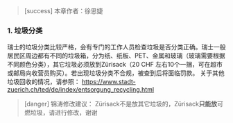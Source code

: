 > [success] 本章作者：徐思婕

### **1. 垃圾分类**
瑞士的垃圾分类比较严格，会有专门的工作人员检查垃圾是否分类正确。瑞士一般居民区周边都有不同的垃圾箱，分为纸、纸板、PET、金属和玻璃（玻璃需要根据不同颜色分类），其它垃圾必须放到Zürisack（20 CHF 左右10个一捆，可在超市或邮局向收营员购买）。若出现垃圾分类不合规，被查到后将面临罚款。
关于其他垃圾回收的情况，请参照：
<https://www.stadt-zuerich.ch/ted/de/index/entsorgung_recycling.html>

> [danger] 锦涛修改建议：
Zürisack不是放其它垃圾的，Zürisack**只能放**可燃垃圾，请进行修改，谢谢